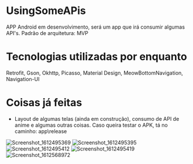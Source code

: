 # UsingSomeAPis

APP Android em desenvolvimento, será um app que irá consumir algumas API's. Padrão de arquitetura: MVP

# Tecnologias utilizadas por enquanto
Retrofit, Gson, Okhttp, Picasso, Material Design, MeowBottomNavigation, Navigation-UI

# Coisas já feitas

- Layout de algumas telas (ainda em construção), consumo de API de anime e algumas outras coisas. 
Caso queira testar o APK, tá no caminho: app\release

![Screenshot_1612495369](https://user-images.githubusercontent.com/45019357/106986404-0e4b7880-674a-11eb-9ec6-9d55aaf70b81.png)
![Screenshot_1612495395](https://user-images.githubusercontent.com/45019357/106986528-4bb00600-674a-11eb-8d01-784870e458e9.png)
![Screenshot_1612495412](https://user-images.githubusercontent.com/45019357/106986532-4d79c980-674a-11eb-8c45-8bce05e63c77.png)
![Screenshot_1612495419](https://user-images.githubusercontent.com/45019357/106986533-4f438d00-674a-11eb-9e3a-42866bc85d11.png)
![Screenshot_1612568972](https://user-images.githubusercontent.com/45019357/107100722-faf4e780-67f3-11eb-947c-0ae2e2b580e7.png)

